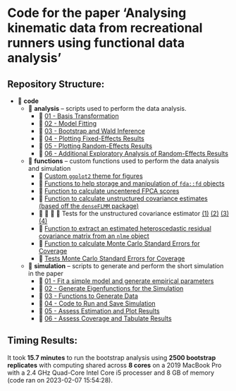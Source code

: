 Code for the paper ‘Analysing kinematic data from recreational runners
using functional data analysis’
================

## Repository Structure:

- :open_file_folder: **code**
  - :open_file_folder: **analysis** – scripts used to perform the data
    analysis.
    - :page_facing_up: [01 - Basis
      Transformation](code/analysis/BFMM-paper-basis-transformation.R)
    - :page_facing_up: [02 - Model
      Fitting](code/analysis/BFMM-paper-modelling.R)
    - :page_facing_up: [03 - Bootstrap and Wald
      Inference](code/analysis/BFMM-paper-bootstrap.R)
    - :page_facing_up: [04 - Plotting Fixed-Effects
      Results](code/analysis/BFMM-paper-fixef-results.R)
    - :page_facing_up: [05 - Plotting Random-Effects
      Results](code/analysis/BFMM-paper-covariance-results.R)
    - :page_facing_up: [06 - Additional Exploratory Analysis of
      Random-Effects
      Results](code/analysis/BFMM-paper-covariance-extra.R)
  - :open_file_folder: **functions** – custom functions used to perform
    the data analysis and simulation
    - :page_facing_up: [Custom `ggplot2` theme for
      figures](code/functions/theme_gunning.R)
    - :page_facing_up: [Functions to help storage and manipulation of
      `fda::fd` objects](code/functions/functions-helper-smoothing.R)
    - :page_facing_up: [Function to calculate uncentered FPCA
      scores](code/functions/function-project-mean-onto-fpcs.R)
    - :page_facing_up: [Function to calculate unstructured covariance
      estimates (based off the `denseFLMM`
      package)](code/functions/functions-unstructured-covariance.R)
    - :page_facing_up: :page_facing_up: :page_facing_up:
      :page_facing_up: Tests for the unstructured covariance estimator
      [(1)](code/functions/cov_unstruct_test-01.R)
      [(2)](code/functions/cov_unstruct_test-02.R)
      [(3)](code/functions/cov_unstruct_test-03.R)
      [(4)](code/functions/cov_unstruct_test-04.R)
    - :page_facing_up: [Function to extract an estimated heteroscedastic
      residual covariance matrix from an `nlme`
      object](code/functions/function-get-residual-covariance-matrix.R)
    - :page_facing_up: [Function to calculate Monte Carlo Standard
      Errors for Coverage](code/functions/binomial_se.R)
    - :page_facing_up: [Tests Monte Carlo Standard Errors for
      Coverage](code/functions/binomial_se_tests.R)
  - :open_file_folder: **simulation** – scripts to generate and perform
    the short simulation in the paper
    - :page_facing_up: [01 - Fit a simple model and generate empirical
      parameters](code/simulation/BFMM-paper-get-simulation-parameters.R)
    - :page_facing_up: [02 - Generate Eigenfunctions for the
      Simulation](code/simulation/BFMM-paper-generate-efuns-simulation.R)
    - :page_facing_up: [03 - Functions to Generate
      Data](code/simulation/BFMM-paper-generate-simulated-data.R)
    - :page_facing_up: [04 - Code to Run and Save
      Simulation](code/simulation/BFMM-paper-tidied-simulation.R)
    - :page_facing_up: [05 - Assess Estimation and Plot
      Results](code/simulation/BFMM-paper-simulation-result-plot.R)
    - :page_facing_up: [06 - Assess Coverage and Tabulate
      Results](code/simulation/BFMM-paper-simulation-coverage-tables.R)

## Timing Results:

It took **15.7 minutes** to run the bootstrap analysis using **2500
bootstrap replicates** with computing shared across **8 cores** on a
2019 MacBook Pro with a 2.4 GHz Quad-Core Intel Core i5 processer and 8
GB of memory (code ran on 2023-02-07 15:54:28).

